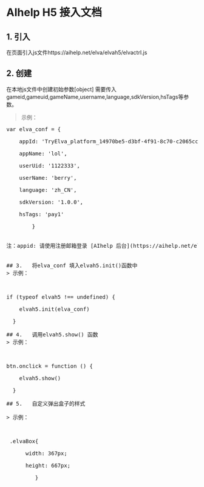 # AIhelp H5 接入文档 <br />
## 1. 引入 <br />
在页面引入js文件https://aihelp.net/elva/elvah5/elvactrl.js
## 2. 创建
在本地js文件中创建初始参数[object] 需要传入gameid,gameuid,gameName,username,language,sdkVersion,hsTags等参数。<br />
> 示例：<br />
   <pre>
var elva_conf = {    <br />
    appId: 'TryElva_platform_14970be5-d3bf-4f91-8c70-c2065cc65e9a',<br />
    appName: 'lol',<br />
    userUid: '1122333',<br />
    userName: 'berry',<br />
    language: 'zh_CN',<br />
    sdkVersion: '1.0.0',<br/>
    hsTags: 'pay1'<br />
  		}  <br />
    
注：appid: 请使用注册邮箱登录 [AIhelp 后台](https://aihelp.net/elva)。在Settings菜单Applications页面查看。初次使用，请先登录[AIhelp 官网](http://aihelp.net/index.html)自助注册。<br />

## 3.	将elva_conf 填入elvah5.init()函数中
> 示例：<br />
   <pre>
if (typeof elvah5 !== undefined) {   <br />
    elvah5.init(elva_conf)   <br />
  }   <br />
## 4.	调用elvah5.show() 函数
> 示例：   <br />
   <pre>
btn.onclick = function () {   <br />
    elvah5.show()   <br />
  }   <br />
## 5.	自定义弹出盒子的样式   <br />
> 示例：   <br />
   <pre>
 .elvaBox{   <br />
      width: 367px;   <br />
      height: 667px;   <br />
   		 }   <br />
